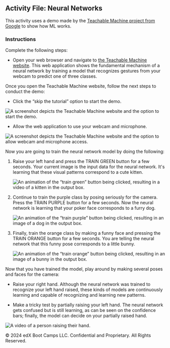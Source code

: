 ## Activity File: Neural Networks

This activity uses a demo made by the [Teachable Machine project from Google](https://teachablemachine.withgoogle.com/v1/) to show how ML works.

### Instructions

Complete the following steps:

* Open your web browser and navigate to [the Teachable Machine website](https://teachablemachine.withgoogle.com/v1/). This web application shows the fundamental mechanism of a neural network by training a model that recognizes gestures from your webcam to predict one of three classes.

Once you open the Teachable Machine website, follow the next steps to conduct the demo:

* Click the “skip the tutorial” option to start the demo.

![A screenshot depicts the Teachable Machine website and the option to start the demo.](https://static.bc-edx.com/ai/ail-v-1-0/m1/lesson_2/img/intro_nns_1.png)

* Allow the web application to use your webcam and microphone.

![A screenshot depicts the Teachable Machine website and the option to allow webcam and microphone access.](https://static.bc-edx.com/ai/ail-v-1-0/m1/lesson_2/img/intro_nns_2.png)

Now you are going to train the neural network model by doing the following:

1. Raise your left hand and press the TRAIN GREEN button for a few seconds. Your current image is the input data for the neural network. It's learning that these visual patterns correspond to a cute kitten.

   ![An animation of the “train green” button being clicked, resulting in a video of a kitten in the output box.](https://static.bc-edx.com/ai/ail-v-1-0/m1/lesson_2/img/intro_nns_3.gif)

2. Continue to train the purple class by posing seriously for the camera. Press the TRAIN PURPLE button for a few seconds. Now the neural network is learning that your poker face corresponds to a furry dog.

   ![An animation of the “train purple” button being clicked, resulting in an image of a dog in the output box.](https://static.bc-edx.com/ai/ail-v-1-0/m1/lesson_2/img/intro_nns_4.gif)

3. Finally, train the orange class by making a funny face and pressing the TRAIN ORANGE button for a few seconds. You are telling the neural network that this funny pose corresponds to a little bunny.

   ![An animation of the “train orange” button being clicked, resulting in an image of a bunny in the output box.](https://static.bc-edx.com/ai/ail-v-1-0/m1/lesson_2/img/intro_nns_5.gif)

Now that you have trained the model, play around by making several poses and faces for the camera:

* Raise your right hand. Although the neural network was trained to recognize your left hand raised, these kinds of models are continuously learning and capable of recognizing and learning new patterns.

* Make a tricky test by partially raising your left hand. The neural network gets confused but is still learning, as can be seen on the confidence bars; finally, the model can decide on your partially raised hand.

![A video of a person raising their hand.](https://static.bc-edx.com/ai/ail-v-1-0/m1/lesson_2/img/intro_nns_6.gif)


© 2024 edX Boot Camps LLC. Confidential and Proprietary. All Rights Reserved.   
